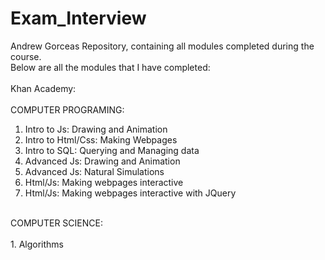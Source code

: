 # Exam_Interview
Andrew Gorceas Repository, containing all modules completed during the course. <br>
Below are all the modules that I have completed: <br>
<br>
Khan Academy:<br>
<br>
COMPUTER PROGRAMING:
1. Intro to Js: Drawing and Animation
2. Intro to Html/Css: Making Webpages
3. Intro to SQL: Querying and Managing data
4. Advanced Js: Drawing and Animation
5. Advanced Js: Natural Simulations
6. Html/Js: Making webpages interactive 
7. Html/Js: Making webpages interactive with JQuery
<Br>
COMPUTER SCIENCE:<br>
  <br>
1. Algorithms 
